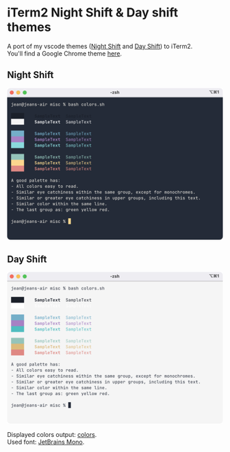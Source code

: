 # iTerm2 Night Shift & Day shift themes

A port of my vscode themes ([Night Shift](https://github.com/Jean-Tinland/vscode-theme-desaturated) and [Day Shift](https://github.com/Jean-Tinland/vscode-theme-day-shift)) to iTerm2.\
You'll find a Google Chrome theme [here](https://github.com/Jean-Tinland/chrome-theme-desaturated).

## Night Shift

![dark preview](./preview-dark.png)

## Day Shift

![light preview](./preview-light.png)

Displayed colors output: [colors](https://gitlab.com/es20490446e/colors).\
Used font: [JetBrains Mono](https://www.jetbrains.com/lp/mono/).
